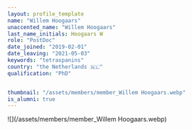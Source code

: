 ```yaml
---
layout: profile_template
name: "Willem Hoogaars"
unaccented_name: "Willem Hoogaars"
last_name_initials: Hoogaars W
role: "PostDoc"
date_joined: "2019-02-01"
date_leaving: "2021-05-03"
keywords: "tetraspanins"
country: "the Netherlands 🇳🇱"
qualification: "PhD"


thumbnail: "/assets/members/member_Willem Hoogaars.webp"
is_alumni: true
---
```


 ![](/assets/members/member_Willem Hoogaars.webp)

 